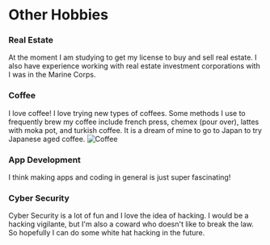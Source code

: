 # Other Hobbies

### Real Estate
At the moment I am studying to get my license to buy and sell real estate. I also have experience working with real estate investment corporations with I was in the Marine Corps. 

### Coffee
I love coffee! I love trying new types of coffees. Some methods I use to frequently brew my coffee include french press, chemex (pour over), lattes with moka pot, and turkish coffee. It is a dream of mine to go to Japan to try Japanese aged coffee. 
![](https://en.wikipedia.org/wiki/Coffee#/media/File:A_small_cup_of_coffee.JPG "Coffee")

### App Development
I think making apps and coding in general is just super fascinating!

### Cyber Security
Cyber Security is a lot of fun and I love the idea of hacking. I would be a hacking vigilante, but I'm also a coward who doesn't like to break the law. So hopefully I can do some white hat hacking in the future. 
